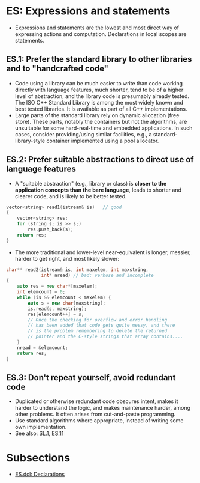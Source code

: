 # ES: Expressions and statements
- Expressions and statements are the lowest and most direct way of expressing actions and computation. Declarations in local scopes are statements.

## ES.1: Prefer the standard library to other libraries and to "handcrafted code"
- Code using a library can be much easier to write than code working directly with language features, much shorter, tend to be of a higher level of abstraction, and the library code is presumably already tested. The ISO C++ Standard Library is among the most widely known and best tested libraries. It is available as part of all C++ implementations.
- Large parts of the standard library rely on dynamic allocation (free store). These parts, notably the containers but not the algorithms, are unsuitable for some hard-real-time and embedded applications. In such cases, consider providing/using similar facilities, e.g., a standard-library-style container implemented using a pool allocator.

## ES.2: Prefer suitable abstractions to direct use of language features
- A "suitable abstraction" (e.g., library or class) is **closer to the application concepts than the bare language**, leads to shorter and clearer code, and is likely to be better tested.

```cpp
vector<string> read1(istream& is)   // good
{
    vector<string> res;
    for (string s; is >> s;)
        res.push_back(s);
    return res;
}
```
- The more traditional and lower-level near-equivalent is longer, messier, harder to get right, and most likely slower:
```cpp
char** read2(istream& is, int maxelem, int maxstring,
             int* nread) // bad: verbose and incomplete
{
    auto res = new char*[maxelem];
    int elemcount = 0;
    while (is && elemcount < maxelem) {
        auto s = new char[maxstring];
        is.read(s, maxstring);
        res[elemcount++] = s;
        // Once the checking for overflow and error handling
        // has been added that code gets quite messy, and there
        // is the problem remembering to delete the returned
        // pointer and the C-style strings that array contains....
    }
    nread = &elemcount;
    return res;
}
```

## ES.3: Don't repeat yourself, avoid redundant code
- Duplicated or otherwise redundant code obscures intent, makes it harder to understand the logic, and makes maintenance harder, among other problems. It often arises from cut-and-paste programming.
- Use standard algorithms where appropriate, instead of writing some own implementation.
- See also: [SL.1](SL.md#sl1-use-libraries-wherever-possible), [ES.11](ES.dcl.md#es11-use-auto-to-avoid-redundant-repetition-of-type-names)

# Subsections
- [ES.dcl: Declarations](ES.dcl.md)